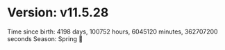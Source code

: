 # Version: v11.5.28
Time since birth: 4198 days, 100752 hours, 6045120 minutes, 362707200 seconds
Season: Spring 🌸
